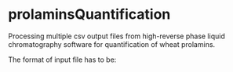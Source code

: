 # prolaminsQuantification
Processing multiple csv output files from high-reverse phase liquid chromatography software for quantification of wheat prolamins.

The format of input file has to be:

